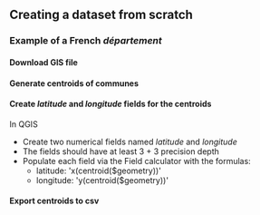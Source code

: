## Creating a dataset from scratch

### Example of a French _département_

#### Download GIS file
#### Generate centroids of communes
#### Create _latitude_ and _longitude_ fields for the centroids
In QGIS
* Create two numerical fields named _latitude_ and _longitude_
* The fields should have at least 3 + 3 precision depth
* Populate each field via the Field calculator with the formulas:
   * latitude: 'x(centroid($geometry))'
   * longitude: 'y(centroid($geometry))'
#### Export centroids to csv